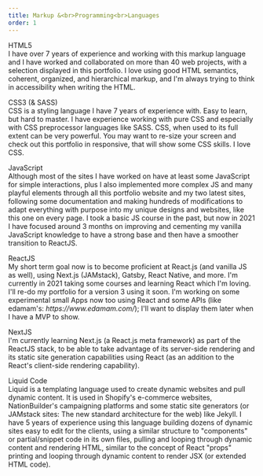 ```yaml
---
title: Markup &<br>Programming<br>Languages
order: 1
---
```


<p><span class="font-light">HTML5</span><br>I have over 7 years of experience and working with this markup language and I have worked and collaborated on more than 40 web projects, with a selection displayed in this portfolio. I love using good HTML semantics, coherent, organized, and hierarchical markup, and I'm always trying to think in accessibility when writing the HTML.</p>

<p><span class="font-light">CSS3 (& SASS)</span><br>CSS is a styling language I have 7 years of experience with. Easy to learn, but hard to master. I have experience working with pure CSS and especially with CSS preprocessor languages like SASS<!-- or Less-->. CSS, when used to its full extent can be very powerful.<!-- Modern web responsive design is all in the CSS, it was stablished to be no longer in the HTML and styles should be independent from structure.--> You may want to re-size your screen and check out this portfolio in responsive, that will show some CSS skills. I love CSS.</p><!--Knowing and using CSS well can be very, very powerful.-->

<p><span class="font-light">JavaScript</span><br>Although most of the sites I have worked on have at least some JavaScript for simple interactions, plus I also implemented more complex JS and many playful elements through all this portfolio website and my two latest sites, following some documentation and making hundreds of modifications to adapt everything with purpose into my unique designs and websites, like this one on every page. I took a basic JS course in the past, but now in 2021 I have focused around 3 months on improving and cementing my vanilla JavaScript knowledge to have a strong base and then have a smoother transition to ReactJS.</p>

<p><span class="font-light">ReactJS</span><br>My short term goal now is to become proficient at React.js (and vanilla JS as well), using Next.js (JAMstack), Gatsby, React Native, and more. I'm currently in 2021 taking some courses and learning React which I'm loving. I'll re-do my portfolio for a version 3 using it soon. I'm working on some experimental small Apps now too using React and some APIs (like edamam's: <em>https://www.edamam.com/</em>); I'll want to display them later when I have a MVP to show.</p>

<p><span class="font-light">NextJS</span><br>I'm currently learning Next.js (a React.js meta framework) as part of the ReactJS stack, to be able to take advantage of its server-side rendering and its static site generation capabilities using React (as an addition to the React's client-side rendering capability).</p>

<p><span class="font-light">Liquid Code</span><br>Liquid is a templating language used to create dynamic websites and pull dynamic content. It is used in Shopify's e-commerce websites, NationBuilder's campaigning platforms and some static site generators (or JAMstack sites: The new standard architecture for the web) like Jekyll. I have 5 years of experience using this language building dozens of dynamic sites easy to edit for the clients, using a similar structure to "components" or partial/snippet code in its own files, pulling and looping through dynamic content and rendering HTML, similar to the concept of React "props" printing and looping through dynamic content to render JSX (or extended HTML code).</p><!--My experience using this language has meant I am able to accomplish more than the regular.-->

<!--<p><span class="font-light">Javascript & React</span><br>I retain a working knowledge of the language which I continue to expand on an ongoing basis. My short term goal now is to become proficient at JavaScript and React.js, I'm currently taking some courses improving my JS skills and learning React.</p>--><!--I'm currently expanding my knowledge and focusing on learning it better to be able to master it.-->

<!--<p><span class="font-light">React Js</span><br>I retain a working knowledge of the language, and is my main focus to expand my current skillset. I intend on transferring some of my newest sites to this language using Next.js in the future.</p>--><!--I have small knowledge-->

<!--<p><span class="font-light">Green Sock Animation Platform</span><br>It is currently powering some of the animations in this portfolio and a couple of my recent projects. I continue to expand my capabilities to give even more life to future sites and create more interesting interactive designs.</p>-->